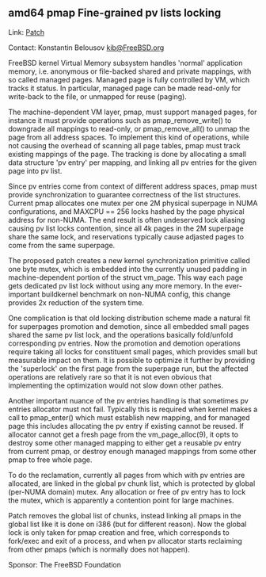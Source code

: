
## amd64 pmap Fine-grained pv lists locking ##

Link:	 [Patch](https://reviews.freebsd.org/D24217)  

Contact: Konstantin Belousov <kib@FreeBSD.org>  

FreeBSD kernel Virtual Memory subsystem handles 'normal' application
memory, i.e. anonymous or file-backed shared and private mappings,
with so called managed pages.  Managed page is fully controlled by VM,
which tracks it status.  In particular, managed page can be made
read-only for write-back to the file, or unmapped for reuse (paging).

The machine-dependent VM layer, pmap, must support managed pages, for
instance it must provide operations such as pmap_remove_write() to
downgrade all mappings to read-only, or pmap_remove_all() to unmap
the page from all address spaces.  To implement this kind of
operations, while not causing the overhead of scanning all page
tables, pmap must track existing mappings of the page.  The
tracking is done by allocating a small data structure 'pv entry'
per mapping, and linking all pv entries for the given page into pv
list.

Since pv entries come from context of different address spaces, pmap
must provide synchronization to guarantee correctness of the list
structures.  Current pmap allocates one mutex per one 2M physical
superpage in NUMA configurations, and MAXCPU == 256 locks hashed by
the page physical address for non-NUMA.  The end result is often
undeserved lock aliasing causing pv list locks contention, since all
4k pages in the 2M superpage share the same lock, and reservations
typically cause adjasted pages to come from the same superpage.

The proposed patch creates a new kernel synchronization primitive
called one byte mutex, which is embedded into the currently unused
padding in machine-dependent portion of the struct vm_page.  This way
each page gets dedicated pv list lock without using any more memory.
In the ever-important buildkernel benchmark on non-NUMA config, this
change provides 2x reduction of the system time.

One complication is that old locking distribution scheme made a
natural fit for superpages promotion and demotion, since all embedded
small pages shared the same pv list lock, and the operations basically
fold/unfold corresponding pv entries.  Now the promotion and demotion
operations require taking all locks for constituent small pages, which
provides small but measurable impact on them.  It is possible to
optimize it further by providing the 'superlock' on the first page
from the superpage run, but the affected operations are relatively
rare so that it is not even obvious that implementing the optimization
would not slow down other pathes.

Another important nuance of the pv entries handling is that sometimes
pv entries allocator must not fail.  Typically this is required when
kernel makes a call to pmap_enter() which must establish new mapping,
and for managed page this includes allocating the pv entry if existing
cannot be reused.  If allocator cannot get a fresh page from the
vm_page_alloc(9), it opts to destroy some other managed mapping to
either get a reusable pv entry from current pmap, or destroy enough
managed mappings from some other pmap to free whole page.

To do the reclamation, currently all pages from which with pv entries
are allocated, are linked in the global pv chunk list, which is
protected by global (per-NUMA domain) mutex.  Any allocation or free
of pv entry has to lock the mutex, which is apparently a contention
point for large machines.

Patch removes the global list of chunks, instead linking all pmaps in
the global list like it is done on i386 (but for different reason).
Now the global lock is only taken for pmap creation and free, which
corresponds to fork/exec and exit of a process, and when pv allocator
starts reclaiming from other pmaps (which is normally does not
happen).

Sponsor: The FreeBSD Foundation  
